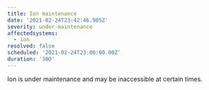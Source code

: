```yaml
---
title: Ion maintenance
date: '2021-02-24T23:42:46.905Z'
severity: under-maintenance
affectedsystems:
  - ion
resolved: false
scheduled: '2021-02-24T23:00:00.00Z'
duration: '300'
---
```

Ion is under maintenance and may be inaccessible at certain times.

<!--- language code: en -->
